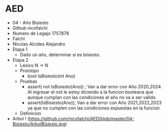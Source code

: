 # AED 
* 04 - Año Bisiesto 
* Github nicofalchi
* Numero de Legajo 1757878
* Falchi 
* Nicolas Alcides Alejandro
* Etapa 1
  * Dado un año, determinar si es bisiesto.
* Etapa 2 
  * Lexico N -> N
  * Prototipo 
    * bool IsBisiesto(int Ano)
  * Pruebas
    * assert( not IsBisiesto(Ano)) ; Van a dar error con Año 2020,2024. Al ingresar el not le estoy diciendo a la funcion booleana que aunque cumplan con las condiciones el año no va a ser valido 
    * assert(IsBisiesto(Ano)); Van a dar error con Año 2021,2022,2023 ya que no cumplen con las condiciones expuestas en la funcion 
  * Definicion 
* Arbol ! (https://github.com/nicofalchi/AED/blob/master/04-Bisiesto/ArbolBisiesto.jpg)
      
  
